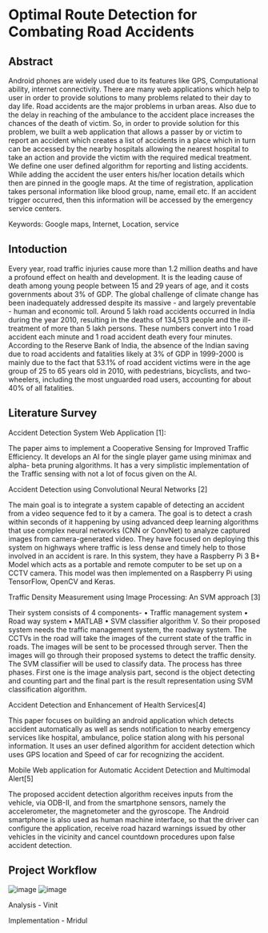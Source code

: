 # Optimal Route Detection for Combating Road Accidents
Abstract
------------------
Android phones are widely used due to its features like GPS, Computational ability, internet
connectivity. There are many web applications which help to user in order to provide solutions
to many problems related to their day to day life. Road accidents are the major problems in urban
areas. Also due to the delay in reaching of the ambulance to the accident place increases the
chances of the death of victim. So, in order to provide solution for this problem, we built a web
application that allows a passer by or victim to report an accident which creates a list of accidents
in a place which in turn can be accessed by the nearby hospitals allowing the nearest hospital to
take an action and provide the victim with the required medical treatment. We define one user
defined algorithm for reporting and listing accidents. While adding the accident the user enters
his/her location details which then are pinned in the google maps. At the time of registration,
application takes personal information like blood group, name, email etc. If an accident trigger
occurred, then this information will be accessed by the emergency service centers.

Keywords: Google maps, Internet, Location, service


Intoduction
------------------
Every year, road traffic injuries cause more than 1.2 million deaths and have a profound effect on
health and development. It is the leading cause of death among young people between 15 and
29 years of age, and it costs governments about 3% of GDP. The global challenge of climate
change has been inadequately addressed despite its massive - and largely preventable - human
and economic toll.
Around 5 lakh road accidents occurred in India during the year 2010, resulting in the deaths of
134,513 people and the ill-treatment of more than 5 lakh persons. These numbers convert into 1
road accident each minute and 1 road accident death every four minutes. According to the
Reserve Bank of India, the absence of the Indian saving due to road accidents and fatalities likely
at 3% of GDP in 1999-2000 is mainly due to the fact that 53.1% of road accident victims were in
the age group of 25 to 65 years old in 2010, with pedestrians, bicyclists, and two-wheelers,
including the most unguarded road users, accounting for about 40% of all fatalities.


Literature Survey
------------------
Accident Detection System Web Application [1]: 

The paper aims to implement a Cooperative Sensing for Improved Traffic Efficiency. It develops an
AI for the single player game using minimax and alpha- beta pruning algorithms. It has a very
simplistic implementation of the Traffic sensing with not a lot of focus given on the AI.


Accident Detection using Convolutional Neural Networks [2]

The main goal is to integrate a system capable of detecting an accident from a video sequence fed
to it by a camera. The goal is to detect a crash within seconds of it happening by using advanced
deep learning algorithms that use complex neural networks (CNN or ConvNet) to analyze captured
images from camera-generated video. They have focused on deploying this system on highways
where traffic is less dense and timely help to those involved in an accident is rare. In this system,
they have a Raspberry Pi 3 B+ Model which acts as a portable and remote computer to be set up
on a CCTV camera. This model was then implemented on a Raspberry Pi using TensorFlow, OpenCV
and Keras.

Traffic Density Measurement using Image Processing: An SVM approach [3]

Their system consists of 4 components-
• Traffic management system
• Road way system
• MATLAB
• SVM classifier algorithm V.
So their proposed system needs the traffic management system, the roadway system. The CCTVs
in the road will take the images of the current state of the traffic in roads. The images will be sent
to be processed through server. Then the images will go through their proposed systems to detect
the traffic density. The SVM classifier will be used to classify data. The process has three phases.
First one is the image analysis part, second is the object detecting and counting part and the final
part is the result representation using SVM classification algorithm.

Accident Detection and Enhancement of Health Services[4]

This paper focuses on building an android application which detects accident automatically as well
as sends notification to nearby emergency services like hospital, ambulance, police station along
with his personal information. It uses an user defined algorithm for accident detection which uses
GPS location and Speed of car for recognizing the accident.

Mobile Web application for Automatic Accident Detection and Multimodal Alert[5]

The proposed accident detection algorithm receives inputs from the vehicle, via ODB-II, and from
the smartphone sensors, namely the accelerometer, the magnetometer and the gyroscope. The
Android smartphone is also used as human machine interface, so that the driver can configure the
application, receive road hazard warnings issued by other vehicles in the vicinity and cancel
countdown procedures upon false accident detection.


Project Workflow
------------------
![image](https://user-images.githubusercontent.com/72341082/217732531-b8860f84-adba-482d-948b-90bc5a15608a.png)
![image](https://user-images.githubusercontent.com/72341082/218323549-ed0b285d-aeeb-424e-82c4-bd03d565e1f0.png) 

Analysis - Vinit

Implementation - Mridul


